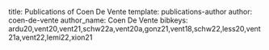 title: Publications of Coen De Vente
template: publications-author
author: coen-de-vente
author_name: Coen De Vente
bibkeys: ardu20,vent20,vent21,schw22a,vent20a,gonz21,vent18,schw22,less20,vent21a,vent22,lemi22,xion21